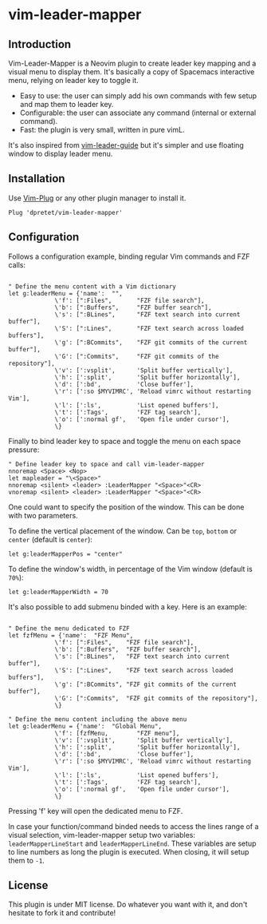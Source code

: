 # vim-leader-mapper

## Introduction

Vim-Leader-Mapper is a Neovim plugin to create leader key mapping and a visual
menu to display them.  It's basically a copy of Spacemacs interactive menu,
relying on leader key to toggle it.

- Easy to use: the user can simply add his own commands with few setup and map
  them to leader key.
- Configurable: the user can associate any command (internal or external command).
- Fast: the plugin is very small, written in pure vimL.

It's also inspired from
[vim-leader-guide](https://github.com/hecal3/vim-leader-guide) but it's simpler
and use floating window to display leader menu.


## Installation

Use [Vim-Plug](https://github.com/junegunn/vim-plug) or any other plugin
manager to install it.

```vim
Plug 'dpretet/vim-leader-mapper'
```

## Configuration

Follows a configuration example, binding regular Vim commands and FZF calls:

```vim

" Define the menu content with a Vim dictionary
let g:leaderMenu = {'name':  "",
             \'f': [":Files",       "FZF file search"],
             \'b': [":Buffers",     "FZF buffer search"],
             \'s': [":BLines",      "FZF text search into current buffer"],
             \'S': [":Lines",       "FZF text search across loaded buffers"],
             \'g': [":BCommits",    "FZF git commits of the current buffer"],
             \'G': [":Commits",     "FZF git commits of the repository"],
             \'v': [':vsplit',      'Split buffer vertically'],
             \'h': [':split',       'Split buffer horizontally'],
             \'d': [':bd',          'Close buffer'],
             \'r': [':so $MYVIMRC', 'Reload vimrc without restarting Vim'],
             \'l': [':ls',          'List opened buffers'],
             \'t': [':Tags',        'FZF tag search'],
             \'o': [':normal gf',   'Open file under cursor'],
             \}
```

Finally to bind leader key to space and toggle the menu on each space pressure:

```vim
" Define leader key to space and call vim-leader-mapper
nnoremap <Space> <Nop>
let mapleader = "\<Space>"
nnoremap <silent> <leader> :LeaderMapper "<Space>"<CR>
vnoremap <silent> <leader> :LeaderMapper "<Space>"<CR>
```

One could want to specify the position of the window. This can be done with two
parameters.

To define the vertical placement of the window. Can be `top`, `bottom` or
`center` (default is `center`):

```vim
let g:leaderMapperPos = "center"
```

To define the window's width, in percentage of the Vim window (default is
`70%`):

```vim
let g:leaderMapperWidth = 70
```


It's also possible to add submenu binded with a key. Here is an example:

```vim

" Define the menu dedicated to FZF
let fzfMenu = {'name':  "FZF Menu",
             \'f': [":Files",    "FZF file search"],
             \'b': [":Buffers",  "FZF buffer search"],
             \'s': [":BLines",   "FZF text search into current buffer"],
             \'S': [":Lines",    "FZF text search across loaded buffers"],
             \'g': [":BCommits", "FZF git commits of the current buffer"],
             \'G': [":Commits",  "FZF git commits of the repository"],
             \}

" Define the menu content including the above menu
let g:leaderMenu = {'name':  "Global Menu",
             \'f': [fzfMenu,        "FZF menu"],
             \'v': [':vsplit',      'Split buffer vertically'],
             \'h': [':split',       'Split buffer horizontally'],
             \'d': [':bd',          'Close buffer'],
             \'r': [':so $MYVIMRC', 'Reload vimrc without restarting Vim'],
             \'l': [':ls',          'List opened buffers'],
             \'t': [':Tags',        'FZF tag search'],
             \'o': [':normal gf',   'Open file under cursor'],
             \}
```

Pressing 'f' key will open the dedicated menu to FZF.

In case your function/command binded needs to access the lines range of a
visual selection, vim-leader-mapper setup two variables: `leaderMapperLineStart`
and `leaderMapperLineEnd`. These variables are setup to line numbers as long the
plugin is executed. When closing, it will setup them to `-1`.

## License

This plugin is under MIT license. Do whatever you want with it, and don't
hesitate to fork it and contribute!
